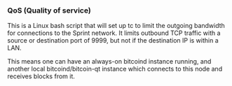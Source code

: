 ### QoS (Quality of service) ###

This is a Linux bash script that will set up tc to limit the outgoing bandwidth for connections to the Sprint network. It limits outbound TCP traffic with a source or destination port of 9999, but not if the destination IP is within a LAN.

This means one can have an always-on bitcoind instance running, and another local bitcoind/bitcoin-qt instance which connects to this node and receives blocks from it.

